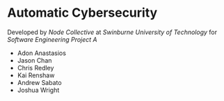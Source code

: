 # Automatic Cybersecurity
Developed by *Node Collective* at *Swinburne University of Technology* for *Software Engineering Project A*

* Adon Anastasios
* Jason Chan
* Chris Redley
* Kai Renshaw
* Andrew Sabato
* Joshua Wright
